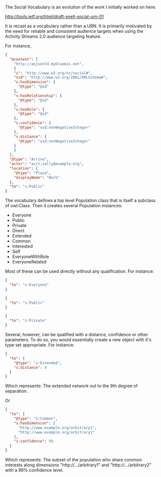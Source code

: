 The Social Vocabulary is an evolution of the work I initially worked on here:

  http://tools.ietf.org/html/draft-snell-social-urn-01

It is recast as a vocabulary rather than a URN. It is primarily motivated by the need for reliable and consistent audience targets when using the Activity Streams 2.0 audience targeting feature.

For instance, 

```json
{
  "@context": [
    "http://asjsonld.mybluemix.net",
    {
    "s": "http://www.w3.org/ns/social#",
    "xsd": "http://www.w3.org/2001/XMLSchema#",
    "s:hasDimension": {
      "@type": "@id"
    },
    "s:hasRelationship": {
      "@type": "@id"
    },
    "s:hasRole": {
      "@type": "@id"
    },
    "s:confidence": {
      "@type": "xsd:nonNegativeInteger"
    },
    "s:distance": {
      "@type": "xsd:nonNegativeInteger"
    }
    }
  ],
  "@type": "Arrive",
  "actor": "acct:sally@example.org",
  "location": {
    "@type": "Place",
    "displayName": "Work"
  },
  "to": "s:Public"
}
```

The vocabulary defines a top level Population class that is itself a subclass of owl:Class. Then it creates several Population instances:

* Everyone
* Public
* Private
* Direct
* Extended
* Common
* Interested
* Self
* EveryoneWithRole
* EveryoneRelated

Most of these can be used directly without any qualification. For instance:

```json
{
  "to": "s:Everyone"
}
```

```json
{
  "to": "s:Public"
}
```

```json
{
  "to": "s:Private"
}
```

Several, however, can be qualified with a distance, confidence or other parameters. To do so, you would essentially create a new object with it's type set appropriate. For instance:

```json
{
  "to": {
    "@type": "s:Extended",
    "s:distance": 9 
  }
}
```

Which represents: The extended network out to the 9th degree of separation.

Or

```json
{
  "to": {
    "@type": "s:Common",
    "s:hasDimension": [
      "http://www.example.org/arbitrary1",
      "http://www.example.org/arbitrary1"
    ],
    "s:confidence": 99
  }
}
```

Which represents: The subset of the population who share common interests along dimensions "http://.../arbitrary1" and "http://.../arbitrary2" with a 99% confidence level.

